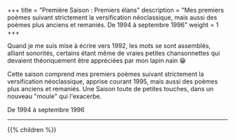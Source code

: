 +++
title = "Première Saison : Premiers élans"
description = "Mes premiers poèmes suivant strictement la versification néoclassique, mais aussi des poèmes plus anciens et remaniés. De 1994 à septembre 1996"
weight = 1
+++

Quand je me suis mise à écrire vers 1992, les mots se sont assemblés, alliant sonorités, certains étant même de vraies petites chansonnettes qui devaient théoriquement être appréciées par mon lapin nain 😁

Cette saison comprend mes premiers poèmes suivant strictement la versification néoclassique, apprise courant 1995, mais aussi des poèmes plus anciens et remaniés. Une Saison toute de petites touches, dans un nouveau "moule" qui l'exacerbe.

De 1994 à septembre 1996

---
{{% children  %}}